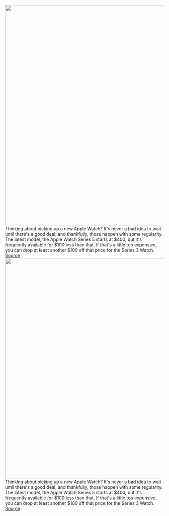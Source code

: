 <img src='https://cdn.vox-cdn.com/thumbor/seWuaJcxu-CmOz8_8tjVuIjB3Kk=/0x0:2040x1360/1200x800/filters:focal(725x515:1051x841)/cdn.vox-cdn.com/uploads/chorus_image/image/66976956/vpavic_190913_3669_0246.0.jpg' width='700px' /><br/>
Thinking about picking up a new Apple Watch? It's never a bad idea to wait until there's a good deal, and thankfully, those happen with some regularity. The latest model, the Apple Watch Series 5 starts at $400, but it's frequently available for $100 less than that. If that's a little too expensive, you can drop at least another $100 off that price for the Series 3 Watch.
<a href='https://www.theverge.com/21289209/best-apple-watch-deals'> Source <a/><img src='https://cdn.vox-cdn.com/thumbor/seWuaJcxu-CmOz8_8tjVuIjB3Kk=/0x0:2040x1360/1200x800/filters:focal(725x515:1051x841)/cdn.vox-cdn.com/uploads/chorus_image/image/66976956/vpavic_190913_3669_0246.0.jpg' width='700px' /><br/>
Thinking about picking up a new Apple Watch? It's never a bad idea to wait until there's a good deal, and thankfully, those happen with some regularity. The latest model, the Apple Watch Series 5 starts at $400, but it's frequently available for $100 less than that. If that's a little too expensive, you can drop at least another $100 off that price for the Series 3 Watch.
<a href='https://www.theverge.com/21289209/best-apple-watch-deals'> Source <a/>